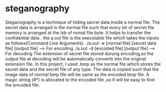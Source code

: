 # steganography
Steganography is a technique of hiding secret data inside a normal file.
The secret data is arranged in the normal file such that every bit of secret file memory is arranged at the lsb of nomal file byte.
It helps to transfer the confidential data .
the a.out file is the executable file which takes the inputs as follows(Command Line Arguments).
./a.out -e [normal file] [secret data file] [output file]  --> For encoding
./a.out -d [encoded file] [output file]  --> For decoding
The extension of secret file stored durung encoding,so the output file at decoding will be automatically converts into the original extension file.
In this project, I used .bmp as the normal file which stores the secret data and the secret file of any type.
The data is copied such that the image data of normal bmp file will be same as the encoded bmp file.
A magic string (#*) is allocated to the encoded file ,so it will be easy to find the encoded file.
